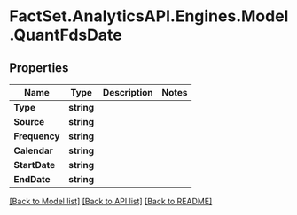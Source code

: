 # FactSet.AnalyticsAPI.Engines.Model.QuantFdsDate

## Properties

Name | Type | Description | Notes
------------ | ------------- | ------------- | -------------
**Type** | **string** |  | 
**Source** | **string** |  | 
**Frequency** | **string** |  | 
**Calendar** | **string** |  | 
**StartDate** | **string** |  | 
**EndDate** | **string** |  | 

[[Back to Model list]](../README.md#documentation-for-models) [[Back to API list]](../README.md#documentation-for-api-endpoints) [[Back to README]](../README.md)

